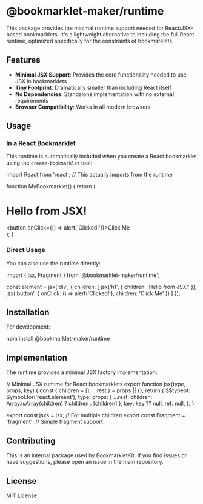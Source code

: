 # @bookmarklet-maker/runtime

This package provides the minimal runtime support needed for React/JSX-based bookmarklets. It's a lightweight alternative to including the full React runtime, optimized specifically for the constraints of bookmarklets.

## Features

* **Minimal JSX Support**: Provides the core functionality needed to use JSX in bookmarklets
* **Tiny Footprint**: Dramatically smaller than including React itself
* **No Dependencies**: Standalone implementation with no external requirements
* **Browser Compatibility**: Works in all modern browsers

## Usage

### In a React Bookmarklet

This runtime is automatically included when you create a React bookmarklet using the `create-bookmarklet` tool:

import React from 'react';  // This actually imports from the runtime

function MyBookmarklet() {
  return (
    <div>
      <h1>Hello from JSX!</h1>
      <button onClick={() => alert('Clicked!')}>Click Me</button>
    </div>
  );
}

### Direct Usage

You can also use the runtime directly:

import { jsx, Fragment } from '@bookmarklet-maker/runtime';

const element = jsx('div', {
  children: [
    jsx('h1', { children: 'Hello from JSX!' }),
    jsx('button', { 
      onClick: () => alert('Clicked!'),
      children: 'Click Me'
    })
  ]
});

## Installation

For development:

npm install @bookmarklet-maker/runtime

## Implementation

The runtime provides a minimal JSX factory implementation:

// Minimal JSX runtime for React bookmarklets
export function jsx(type, props, key) {
    const { children = [], ...rest } = props || {};
    return {
        $$typeof: Symbol.for('react.element'),
        type,
        props: { ...rest, children: Array.isArray(children) ? children : [children] },
        key: key ?? null,
        ref: null,
    };
}

export const jsxs = jsx; // For multiple children
export const Fragment = 'fragment'; // Simple fragment support

## Contributing

This is an internal package used by BookmarkletKit. If you find issues or have suggestions, please open an issue in the main repository.

## License

MIT License